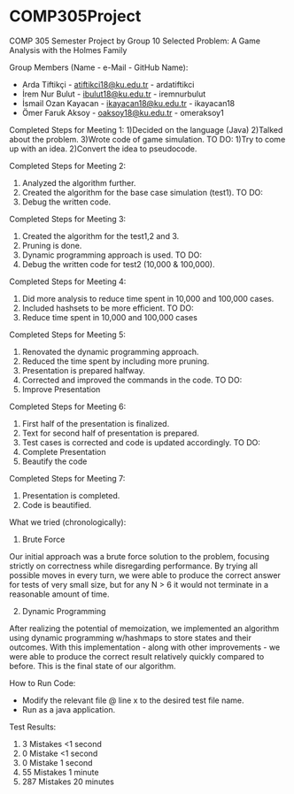 # COMP305Project
COMP 305 Semester Project by Group 10
Selected Problem: A Game Analysis with the Holmes Family

Group Members (Name - e-Mail - GitHub Name):
- Arda Tiftikçi - atiftikci18@ku.edu.tr - ardatiftikci
- İrem Nur Bulut - ibulut18@ku.edu.tr - iremnurbulut
- İsmail Ozan Kayacan - ikayacan18@ku.edu.tr - ikayacan18
- Ömer Faruk Aksoy - oaksoy18@ku.edu.tr - omeraksoy1


Completed Steps for Meeting 1:
1)Decided on the language (Java)
2)Talked about the problem.
3)Wrote code of game simulation.
TO DO:
1)Try to come up with an idea.
2)Convert the idea to pseudocode.

Completed Steps for Meeting 2: 
1) Analyzed the algorithm further. 
2) Created the algorithm for the base case simulation (test1).
TO DO:
1) Debug the written code. 

Completed Steps for Meeting 3: 
1) Created the algorithm for the test1,2 and 3.
2) Pruning is done.
3) Dynamic programming approach is used. 
TO DO:
1) Debug the written code for test2 (10,000 & 100,000). 

Completed Steps for Meeting 4: 
1) Did more analysis to reduce time spent in 10,000 and 100,000 cases.
2) Included hashsets to be more efficient. 
TO DO:
1) Reduce time spent in 10,000 and 100,000 cases 

Completed Steps for Meeting 5: 
1) Renovated the dynamic programming approach.
2) Reduced the time spent by including more pruning. 
3) Presentation is prepared halfway. 
4) Corrected and improved the commands in the code.
TO DO:
1) Improve Presentation

Completed Steps for Meeting 6:
1) First half of the presentation is finalized.
2) Text for second half of presentation is prepared.
3) Test cases is corrected and code is updated accordingly.
TO DO:
1) Complete Presentation
2) Beautify the code

Completed Steps for Meeting 7:
1) Presentation is completed.
2) Code is beautified.

What we tried (chronologically):

1) Brute Force

Our initial approach was a brute force solution to the problem, focusing strictly on correctness while disregarding performance. By trying all possible moves in every turn, we were able to produce the correct answer for tests of very small size, but for any N > 6 it would not terminate in a reasonable amount of time.

2) Dynamic Programming

After realizing the potential of memoization, we implemented an algorithm using dynamic programming w/hashmaps to store states and their outcomes. With this implementation - along with other improvements - we were able to produce the correct result relatively quickly compared to before. This is the final state of our algorithm.

How to Run Code:

- Modify the relevant file @ line x to the desired test file name.
- Run as a java application.

Test Results:
1) 3 Mistakes <1 second
2) 0 Mistake <1 second
3) 0 Mistake 1 second
4) 55 Mistakes 1 minute
5) 287 Mistakes 20 minutes



